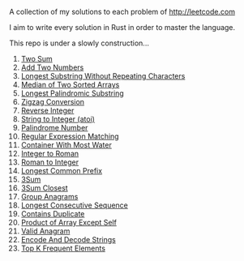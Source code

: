 A collection of my solutions to each problem of http://leetcode.com

I aim to write every solution in Rust in order to master the language.

This repo is under a slowly construction...

1. [Two Sum](https://github.com/Gabones/leet-code/blob/master/src/two_sum.rs)
2. [Add Two Numbers](https://github.com/Gabones/leet-code/blob/master/src/add_two_numbers.rs)
3. [Longest Substring Without Repeating Characters](https://github.com/Gabones/leet-code/blob/master/src/longest_substring.rs)
4. [Median of Two Sorted Arrays](https://github.com/Gabones/leet-code/blob/master/src/median_sorted_arrays.rs)
5. [Longest Palindromic Substring](https://github.com/Gabones/leet-code/blob/master/src/long_palind_substr.rs)
6. [Zigzag Conversion](https://github.com/Gabones/leet-code/blob/master/src/zigzag_conversion.rs)
7. [Reverse Integer](https://github.com/Gabones/leet-code/blob/master/src/reverse_integer.rs)
8. [String to Integer (atoi)](https://github.com/Gabones/leet-code/blob/master/src/string_to_integer.rs)
9. [Palindrome Number](https://github.com/Gabones/leet-code/blob/master/src/palindrome_number.rs)
10. [Regular Expression Matching](https://github.com/Gabones/leet-code/blob/master/src/regular_expression_matching.rs)
11. [Container With Most Water](https://github.com/Gabones/leet-code/blob/master/src/container_with_most_water.rs)
12. [Integer to Roman](https://github.com/Gabones/leet-code/blob/master/src/integer_to_roman.rs)
13. [Roman to Integer](https://github.com/Gabones/leet-code/blob/master/src/roman_to_integer.rs)
14. [Longest Common Prefix](https://github.com/Gabones/leet-code/blob/master/src/longest_common_prefix.rs)
15. [3Sum](https://github.com/Gabones/leet-code/blob/master/src/three_sum.rs)
16. [3Sum Closest](https://github.com/Gabones/leet-code/blob/master/src/three_sum_closest.rs)
49. [Group Anagrams](https://github.com/Gabones/leet-code/blob/master/src/group_anagrams.rs)
128. [Longest Consecutive Sequence](https://github.com/Gabones/leet-code/blob/master/src/longest_consecutive_sequence.rs)
217. [Contains Duplicate](https://github.com/Gabones/leet-code/blob/master/src/contains_duplicate.rs)
238. [Product of Array Except Self](https://github.com/Gabones/leet-code/blob/master/src/product_of_array_except_self.rs)
242. [Valid Anagram](https://github.com/Gabones/leet-code/blob/master/src/valid_anagram.rs)
271. [Encode And Decode Strings](https://github.com/Gabones/leet-code/blob/master/src/enconde_and_decode_strings.rs)
347. [Top K Frequent Elements](https://github.com/Gabones/leet-code/blob/master/src/top_k_frequent_elements.rs)
